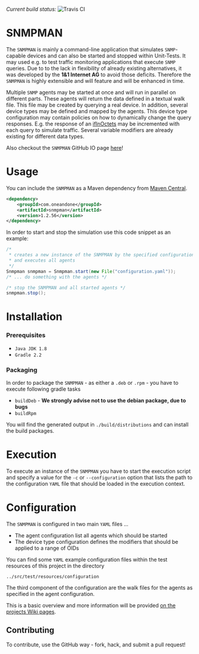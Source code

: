 *Current build status:* ![Travis CI](https://travis-ci.org/1and1/snmpman.svg?branch=master)

SNMPMAN
============

The `SNMPMAN` is mainly a command-line application that simulates `SNMP`-capable devices and can also be started and stopped within Unit-Tests.
It may used e.g. to test traffic monitoring applications that execute `SNMP` queries. Due to to the lack in
flexibility of already existing alternatives, it was developed by the **1&1 Internet AG** to avoid those deficits. Therefore the `SNMPMAN`
is highly extensible and will feature and will be enhanced in time.

Multiple `SNMP` agents may be started at once and will run in parallel on different parts. These agents
will return the data defined in a textual walk file. This file may be created by querying a real device. In addition,
several device types may be defined and mapped by the agents. This device type configuration may contain policies on
how to dynamically change the query responses. E.g. the response of an
[ifInOctets](http://tools.cisco.com/Support/SNMP/do/BrowseOID.do?objectInput=ifInOctets&translate=Translate&submitValue=SUBMIT")
may be incremented with each query to simulate traffic. Several variable modifiers are already existing for different
data types.

Also checkout the `SNMPMAN` GitHub IO page [here](http://1and1.github.io/snmpman/)!

Usage
============
You can include the `SNMPMAN` as a Maven dependency from [Maven Central]().

```xml
<dependency>
    <groupId>com.oneandone</groupId>
    <artifactId>snmpman</artifactId>
    <version>1.2.56</version>
</dependency>
```

In order to start and stop the simulation use this code snippet as an example:

```Java
/* 
 * creates a new instance of the SNMPMAN by the specified configuration file 
 * and executes all agents 
 */
Snmpman snmpman = Snmpman.start(new File("configuration.yaml"));
/* ... do something with the agents */

/* stop the SNMPMAN and all started agents */
snmpman.stop();
```

Installation
============
### Prerequisites
  * `Java JDK 1.8`
  * `Gradle 2.2`

### Packaging
In order to package the `SNMPMAN` - as either a `.deb` or `.rpm` - you have to execute following gradle tasks

  * `buildDeb` - **We strongly advise not to use the debian package, due to bugs**
  * `buildRpm`

You will find the generated output in `./build/distributions` and can install the build packages.

Execution
============
To execute an instance of the `SNMPMAN` you have to start the execution script and specify a value for the `-c`
or `--configuration` option that lists the path to the configuration `YAML` file that should be loaded in the execution context.

Configuration
============
The `SNMPMAN` is configured in two main `YAML` files ...
  * The agent configuration list all agents which should be started
  * The device type configuration defines the modifiers that should be applied to a range of OIDs

You can find some `YAML` example configuration files within the test resources of this project in the directory
```
../src/test/resources/configuration
```
The third component of the configuration are the walk files for the agents as specified in the agent configuration.

This is a basic overview and more information will be provided [on the projects Wiki pages](https://github.com/1and1/snmpman/wiki).

Contributing
------------
To contribute, use the GitHub way - fork, hack, and submit a pull request!
